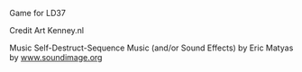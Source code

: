 Game for LD37

Credit
Art
Kenney.nl

Music
Self-Destruct-Sequence
Music (and/or Sound Effects) by Eric Matyas
by www.soundimage.org
